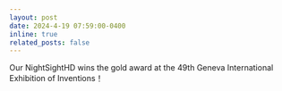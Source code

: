 ```yaml
---
layout: post
date: 2024-4-19 07:59:00-0400
inline: true
related_posts: false
---
```


Our NightSightHD wins the gold award at the 49th Geneva International Exhibition of Inventions！